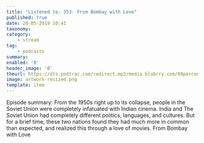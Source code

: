 ```yaml
---
title: "Listened to: 353- From Bombay with Love"
published: true
date: 20-05-2019 10:41
taxonomy:
category:
	- stream
tag:
	- podcasts
summary:
enabled: '0'
header_image: '0'
theurl: https://dts.podtrac.com/redirect.mp3/media.blubrry.com/99percentinvisible/dovetail.prxu.org/96/7d23e596-6b26-4224-b1d4-8abd793d72c8/01_353_From_Bombay_with_Love_pt_01.mp3
image: artwork-resized.png
template: item
---
```

 
Episode summary: From the 1950s right up to its collapse, people in the Soviet Union were completely infatuated with Indian cinema. India and The Soviet Union had completely different politics, languages, and cultures. But for a brief time, these two nations found they had much more in common than expected, and realized this through a love of movies. From Bombay with Love
